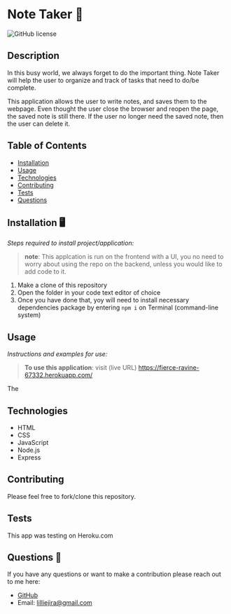 # Note Taker 📝
![GitHub license](https://img.shields.io/badge/license-MIT-yellow.svg) 

## Description
In this busy world, we always forget to do the important thing. 
Note Taker will help the user to organize and track of tasks that need to do/be complete.

This application allows the user to write notes, and saves them to the webpage. 
Even thought the user close the browser and reopen the page, the saved note is still there.
If the user no longer need the saved note, then the user can delete it.


## Table of Contents 
- [Installation](#installation)
- [Usage](#usage)
- [Technologies](#Technologies)
- [Contributing](#contributing)
- [Tests](#tests)
- [Questions](#questions)

## Installation 🖥️
*Steps required to install project/application:*

> **note**: This applcation is run on the frontend with a UI, you no need to worry about using the repo on the backend, unless you would like to add code to it.

1.	Make a clone of this repository
2.	Open the folder in your code text editor of choice
3.	Once you have done that, yoy will need to install necessary dependencies package by entering `npm i` on Terminal (command-line system)


## Usage 
*Instructions and examples for use:* 
> **To use this application**: visit (live URL) https://fierce-ravine-67332.herokuapp.com/

The 

## Technologies 
- HTML
- CSS
- JavaScript
- Node.js
- Express 


## Contributing
Please feel free to fork/clone this repository.

## Tests
This app was testing on Heroku.com

## Questions :memo:
If you have any questions or want to make a contribution please reach out to me here: 

* [GitHub](https://github.com/https://github.com/lilliemefie/)  
* Email: lilliejira@gmail.com